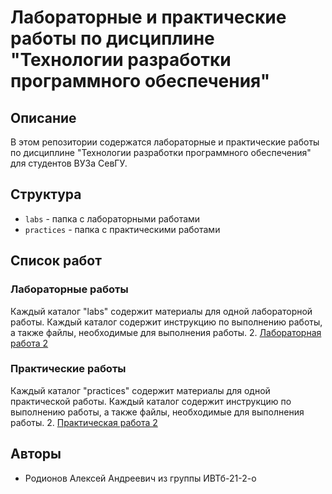 # Лабораторные и практические работы по дисциплине "Технологии разработки программного обеспечения"

## Описание
В этом репозитории содержатся лабораторные и практические работы по дисциплине "Технологии разработки программного обеспечения" для студентов ВУЗа СевГУ.

## Структура
- `labs` - папка с лабораторными работами
- `practices` - папка с практическими работами

## Список работ
### Лабораторные работы
Каждый каталог "labs" содержит материалы для одной лабораторной работы. Каждый каталог содержит инструкцию по выполнению работы, а также файлы, необходимые для выполнения работы.
2. [Лабораторная работа 2](labs/LR2_Rodionov_IVTb-21-2-o/main.rb)

### Практические работы
Каждый каталог "practices" содержит материалы для одной практической работы. Каждый каталог содержит инструкцию по выполнению работы, а также файлы, необходимые для выполнения работы.
2. [Практическая работа 2](practices/PR2_Rodionov_IVTb-21-2-o/PR2.rb)

## Авторы
- Родионов Алексей Андреевич из группы ИВТб-21-2-о


